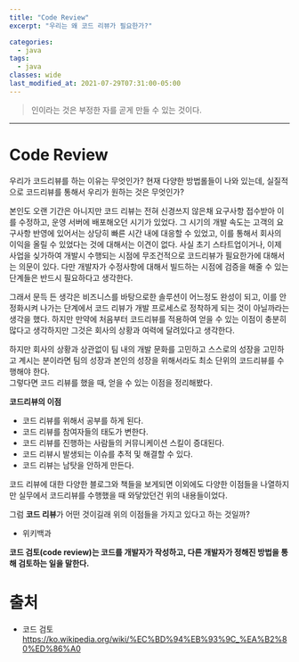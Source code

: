 ```yaml
---
title: "Code Review"
excerpt: "우리는 왜 코드 리뷰가 필요한가?"

categories:
  - java
tags:
  - java
classes: wide
last_modified_at: 2021-07-29T07:31:00-05:00
---
```


> 인이라는 것은 부정한 자를 곧게 만들 수 있는 것이다. 

***

# Code Review 

우리가 코드리뷰를 하는 이유는 무엇인가? 현재 다양한 방법롤들이 나와 있는데, 실질적으로 코드리뷰를 통해서 우리가 원하는 것은 무엇인가?   

본인도 오랜 기간은 아니지만 코드 리뷰는 전혀 신경쓰지 않은채 요구사항 접수받아 이를 수정하고, 운영 서버에 배포해오던 시기가 있었다. 그 시기의 개발 속도는 고객의 요구사항 반영에 있어서는
상당히 빠른 시간 내에 대응할 수 있었고, 이를 통해서 회사의 이익을 올릴 수 있었다는 것에 대해서는 이견이 없다. 사실 초기 스타트업이거나, 이제 사업을 싲가하여 개발시 수행되는 시점에 
무조건적으로 코드리뷰가 필요한가에 대해서는 의문이 있다. 다만 개발자가 수정사항에 대해서 빌드하는 시점에 검증을 해줄 수 있는 단계들은 반드시 필요하다고 생각한다.   

 그래서 문득 든 생각은 비즈니스를 바탕으로한 솔루션이 어느정도 완성이 되고, 이를 안정화시켜 나가는 단계에서 코드 리뷰가 개발 프로세스로 정착하게 되는 것이 아닐까라는 생각을 했다. 
하지만 만약에 처음부터 코드리뷰를 적용하여 얻을 수 있는 이점이 충분히 많다고 생각하지만 그것은 회사의 상황과 여력에 달려있다고 생각한다.   

하지만 회사의 상황과 상관없이 팀 내의 개발 문화를 고민하고 스스로의 성장을 고민하고 계시는 분이라면 팀의 성장과 본인의 성장을 위해서라도 최소 단위의 코드리뷰를 수행해야 한다.   
그렇다면 코드 리뷰를 했을 때, 얻을 수 있는 이점을 정리해봤다. 

**코드리뷰의 이점**

- 코드 리뷰를 위해서 공부를 하게 된다. 
- 코드 리뷰를 참여자들의 태도가 변한다. 
- 코드 리뷰를 진행하는 사람들의 커뮤니케이션 스킬이 증대된다. 
- 코드 리뷰시 발생되는 이슈를 추적 및 해결할 수 있다. 
- 코드 리뷰는 남탓을 안하게 만든다. 

코드 리뷰에 대한 다양한 블로그와 책들을 보게되면 이외에도 다양한 이점들을 나열하지만 실무에서 코드리뷰를 수행했을 때 와닿았던건 위의 내용들이었다.    

그럼 **코드 리뷰**가 어떤 것이길래 위의 이점들을 가지고 있다고 하는 것일까?   

- 위키백과

**코드 검토(code review)는 코드를 개발자가 작성하고, 다른 개발자가 정해진 방법을 통해 검토하는 일을 말한다.**


# 출처

- 코드 검토 <https://ko.wikipedia.org/wiki/%EC%BD%94%EB%93%9C_%EA%B2%80%ED%86%A0>